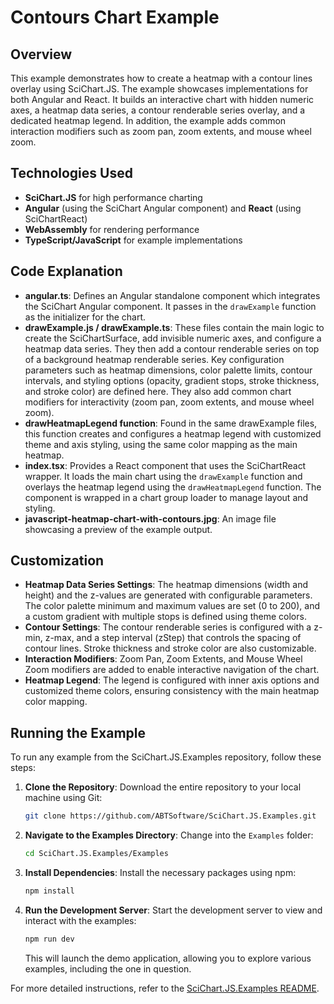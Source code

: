 # Contours Chart Example

## Overview

This example demonstrates how to create a heatmap with a contour lines overlay using SciChart.JS. The example showcases implementations for both Angular and React. It builds an interactive chart with hidden numeric axes, a heatmap data series, a contour renderable series overlay, and a dedicated heatmap legend. In addition, the example adds common interaction modifiers such as zoom pan, zoom extents, and mouse wheel zoom.

## Technologies Used

-   **SciChart.JS** for high performance charting
-   **Angular** (using the SciChart Angular component) and **React** (using SciChartReact)
-   **WebAssembly** for rendering performance
-   **TypeScript/JavaScript** for example implementations

## Code Explanation

-   **angular.ts**: Defines an Angular standalone component which integrates the SciChart Angular component. It passes in the `drawExample` function as the initializer for the chart.
-   **drawExample.js / drawExample.ts**: These files contain the main logic to create the SciChartSurface, add invisible numeric axes, and configure a heatmap data series. They then add a contour renderable series on top of a background heatmap renderable series. Key configuration parameters such as heatmap dimensions, color palette limits, contour intervals, and styling options (opacity, gradient stops, stroke thickness, and stroke color) are defined here. They also add common chart modifiers for interactivity (zoom pan, zoom extents, and mouse wheel zoom).
-   **drawHeatmapLegend function**: Found in the same drawExample files, this function creates and configures a heatmap legend with customized theme and axis styling, using the same color mapping as the main heatmap.
-   **index.tsx**: Provides a React component that uses the SciChartReact wrapper. It loads the main chart using the `drawExample` function and overlays the heatmap legend using the `drawHeatmapLegend` function. The component is wrapped in a chart group loader to manage layout and styling.
-   **javascript-heatmap-chart-with-contours.jpg**: An image file showcasing a preview of the example output.

## Customization

-   **Heatmap Data Series Settings**: The heatmap dimensions (width and height) and the z-values are generated with configurable parameters. The color palette minimum and maximum values are set (0 to 200), and a custom gradient with multiple stops is defined using theme colors.
-   **Contour Settings**: The contour renderable series is configured with a z-min, z-max, and a step interval (zStep) that controls the spacing of contour lines. Stroke thickness and stroke color are also customizable.
-   **Interaction Modifiers**: Zoom Pan, Zoom Extents, and Mouse Wheel Zoom modifiers are added to enable interactive navigation of the chart.
-   **Heatmap Legend**: The legend is configured with inner axis options and customized theme colors, ensuring consistency with the main heatmap color mapping.

## Running the Example

To run any example from the SciChart.JS.Examples repository, follow these steps:

1. **Clone the Repository**: Download the entire repository to your local machine using Git:

    ```bash
    git clone https://github.com/ABTSoftware/SciChart.JS.Examples.git
    ```

2. **Navigate to the Examples Directory**: Change into the `Examples` folder:

    ```bash
    cd SciChart.JS.Examples/Examples
    ```

3. **Install Dependencies**: Install the necessary packages using npm:

    ```bash
    npm install
    ```

4. **Run the Development Server**: Start the development server to view and interact with the examples:

    ```bash
    npm run dev
    ```

    This will launch the demo application, allowing you to explore various examples, including the one in question.

For more detailed instructions, refer to the [SciChart.JS.Examples README](https://github.com/ABTSoftware/SciChart.JS.Examples/blob/master/README.md).
